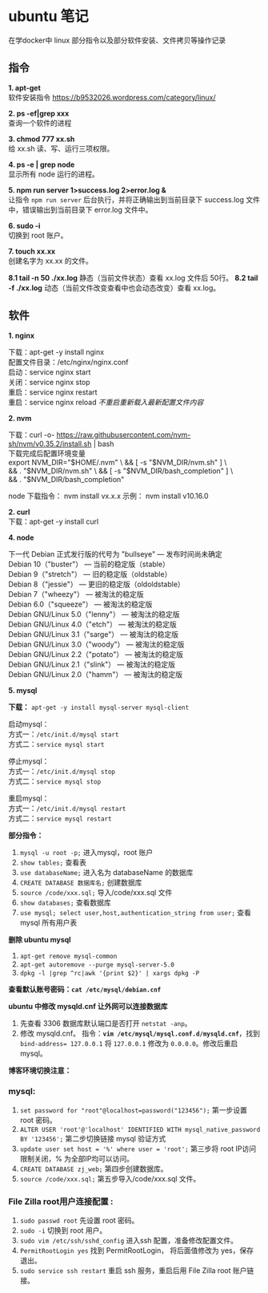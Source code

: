 <!--
 * @Author: monai
 * @Date: 2020-02-27 14:42:53
 * @LastEditors: monai
 * @LastEditTime: 2021-09-08 16:30:01
 -->
# ubuntu 笔记
在学docker中 linux 部分指令以及部分软件安装、文件拷贝等操作记录

## 指令 ##

**1. apt-get**  
软件安装指令 <https://b9532026.wordpress.com/category/linux/>  

**2. ps -ef|grep xxx**  
查询一个软件的进程

**3. chmod 777 xx.sh**  
给 xx.sh 读、写、运行三项权限。

**4. ps -e | grep node**  
显示所有 node 运行的进程。

**5. npm run server 1>success.log 2>error.log &**  
让指令 `npm run server` 后台执行，并将正确输出到当前目录下 success.log 文件中，错误输出到当前目录下 error.log 文件中。

**6. sudo -i**  
切换到 root 账户。

**7. touch xx.xx**  
创建名字为 xx.xx 的文件。

**8.1 tail -n 50 ./xx.log**
静态（当前文件状态）查看 xx.log 文件后 50行。
**8.2 tail -f ./xx.log**
动态（当前文件改变查看中也会动态改变）查看 xx.log。



## 软件 ##
**1. nginx**  

下载：apt-get -y install nginx  
配置文件目录：/etc/nginx/nginx.conf  
启动：service nginx start  
关闭：service nginx stop  
重启：service nginx restart  
重启：service nginx reload *不重启重新载入最新配置文件内容*

**2. nvm**

下载：curl -o- https://raw.githubusercontent.com/nvm-sh/nvm/v0.35.2/install.sh | bash  
下载完成后配置环境变量  
export NVM_DIR="$HOME/.nvm" \  
&& [ -s "$NVM_DIR/nvm.sh" ] \  
&& \. "$NVM_DIR/nvm.sh" \  
&& [ -s "$NVM_DIR/bash_completion" ] \  
&& \. "$NVM_DIR/bash_completion"  

node 下载指令：
nvm install vx.x.x 示例： nvm install v10.16.0

**2. curl**  
下载：apt-get -y install curl

**4. node**

下一代 Debian 正式发行版的代号为 "bullseye" — 发布时间尚未确定  
Debian 10（"buster"） — 当前的稳定版（stable）  
Debian 9（"stretch"） — 旧的稳定版（oldstable）  
Debian 8（"jessie"） — 更旧的稳定版（oldoldstable）  
Debian 7（"wheezy"） — 被淘汰的稳定版  
Debian 6.0（"squeeze"） — 被淘汰的稳定版  
Debian GNU/Linux 5.0（"lenny"） — 被淘汰的稳定版  
Debian GNU/Linux 4.0（"etch"） — 被淘汰的稳定版  
Debian GNU/Linux 3.1（"sarge"） — 被淘汰的稳定版  
Debian GNU/Linux 3.0（"woody"） — 被淘汰的稳定版  
Debian GNU/Linux 2.2（"potato"） — 被淘汰的稳定版  
Debian GNU/Linux 2.1（"slink"） — 被淘汰的稳定版  
Debian GNU/Linux 2.0（"hamm"） — 被淘汰的稳定版  

**5. mysql**

**下载：** `apt-get -y install mysql-server mysql-client`

启动mysql：  
方式一：`/etc/init.d/mysql start`   
方式二：`service mysql start`

停止mysql：  
方式一：`/etc/init.d/mysql stop`  
方式二：`service mysql stop`  

重启mysql：  
方式一：`/etc/init.d/mysql restart`  
方式二：`service mysql restart`  

**部分指令：**  
1. `mysql -u root -p;` 进入mysql，root 账户
2. `show tables;` 查看表
3. `use databaseName;` 进入名为 databaseName 的数据库
4. `CREATE DATABASE 数据库名;` 创建数据库
5. `source /code/xxx.sql;` 导入/code/xxx.sql 文件
6. `show databases;` 查看数据库
7. `use mysql; select user,host,authentication_string from user;` 查看 mysql 所有用户表

**删除 ubuntu mysql**
1. `apt-get remove mysql-common`
2. `apt-get autoremove --purge mysql-server-5.0`
3. `dpkg -l |grep ^rc|awk '{print $2}' | xargs dpkg -P`  

**查看默认账号密码：`cat /etc/mysql/debian.cnf`**

**ubuntu 中修改 mysqld.cnf 让外网可以连接数据库**  
1. 先查看 3306 数据库默认端口是否打开 `netstat -anp`。
2. 修改 mysqld.cnf。 指令：**`vim /etc/mysql/mysql.conf.d/mysqld.cnf`**，找到 `bind-address= 127.0.0.1` 将 `127.0.0.1` 修改为 `0.0.0.0`。修改后重启 mysql。


**博客环境切换注意：**  
### **mysql:**
1. `set password for "root"@localhost=password("123456");` 第一步设置 root 密码。
2. `ALTER USER 'root'@'localhost' IDENTIFIED WITH mysql_native_password BY '123456';` 第二步切换链接 mysql 验证方式
3. `update user set host = '%' where user = 'root';` 第三步将 root IP访问限制关闭，% 为全部IP均可以访问。
4. `CREATE DATABASE zj_web;` 第四步创建数据库。
5. `source /code/xxx.sql;` 第五步导入/code/xxx.sql 文件。

### **File Zilla root用户连接配置 :**
1. `sudo passwd root` 先设置 root 密码。
2. `sudo -i` 切换到 root 用户。
3. `sudo vim /etc/ssh/sshd_config` 进入ssh 配置，准备修改配置文件。
4. `PermitRootLogin yes` 找到 PermitRootLogin， 将后面值修改为 yes，保存退出。
5. `sudo service ssh restart` 重启 ssh 服务，重启后用 File Zilla root 账户链接。